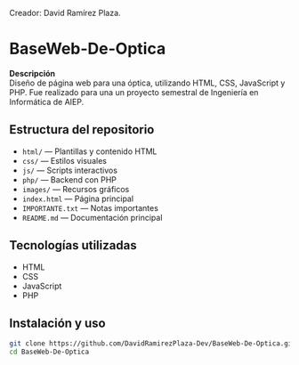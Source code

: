 Creador: David Ramírez Plaza.
# BaseWeb-De-Optica

**Descripción**  
Diseño de página web para una óptica, utilizando HTML, CSS, JavaScript y PHP.
Fue realizado para una un proyecto semestral de Ingeniería en Informática de AIEP.

## Estructura del repositorio

- `html/` — Plantillas y contenido HTML
- `css/` — Estilos visuales
- `js/` — Scripts interactivos
- `php/` — Backend con PHP
- `images/` — Recursos gráficos
- `index.html` — Página principal
- `IMPORTANTE.txt` — Notas importantes
- `README.md` — Documentación principal

## Tecnologías utilizadas

- HTML  
- CSS  
- JavaScript  
- PHP  

## Instalación y uso

```bash
git clone https://github.com/DavidRamirezPlaza-Dev/BaseWeb-De-Optica.git
cd BaseWeb-De-Optica
